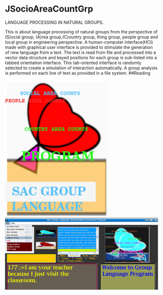 # JSocioAreaCountGrp

LANGUAGE PROCESSING IN NATURAL GROUPS.

This is about language processing of 
natural groups from the perspective of (S)ocial group, (A)rea group,(C)ountry group, thing group, people group and local group in engineering perspective. A human-computer interface(HCI) made with graphical user interface is provided to stimulate the generation of new language from a text. The text is read from file and processed into a vector data structure and keyed positions for each group is sub-listed into a tabbed orientation interface. This tab-oriented interface is randomly selected to create a simulation of interaction automatically. A group analysis is performed on each line of text as provided in a file system.
##Reading
<a href="https://github.com/fanhubgt/JSocioAreaCountGrp/blob/1a67be8d715a20083b34f9e2bf356c5a979c325c/lamgu.pdf"/>

<img src="https://github.com/fanhubgt/JSocioAreaCountGrp/blob/2e73187eaa03bcf51776607e8534e0ebeb78e21d/splash.png"/>

<img src="https://github.com/fanhubgt/JSocioAreaCountGrp/blob/2e73187eaa03bcf51776607e8534e0ebeb78e21d/screen.png"/>
